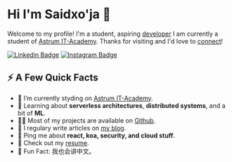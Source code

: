 # Hi I'm Saidxo'ja 👋

Welcome to my profile! I'm a student, aspiring [developer](https://t.me/Said_Xikmatxojayev)  I am currently a student of [Astrum IT-Academy](https://astrum.uz/uz).  Thanks for visiting and I'd love to [connect](https://www.linkedin.com/in/saidxoja-xikmatxojayev-26275823b/)!

[![Linkedin Badge](https://img.shields.io/badge/-saidxoja-blue?style=flat&logo=Linkedin&logoColor=white&link=https://www.linkedin.com/in/saidxoja/)](https://www.linkedin.com/in/saidxoja-xikmatxojayev-26275823b/)
[![Instagram Badge](https://img.shields.io/badge/-said__xikmatxojayev-purple?style=flat&logo=instagram&logoColor=white&link=https://instagram.com/_jessicaalim/)](https://instagram.com/said__xikmatxojayev)

<h2>⚡️ A Few Quick Facts</h2>
<ul>
<li>🔭 I’m currently styding on <a href="[https://github.com/Spiderpig86/Cirrus](https://astrum.uz/uz)">Astrum IT-Academy</a>.</li>
<li>🧐 Learning about <strong>serverless architectures</strong>, <strong>distributed systems</strong>, and a bit of <strong>ML</strong>.</li>
<li>👨‍💻 Most of my projects are available on <a href="https://github.com/Spiderpig86">Github</a>.</li>
<li>📝 I regulary write articles on <a href="https://blog.stanleylim.me">my blog</a>.</li>
<li>💬 Ping me about <strong>react, koa, security, and cloud stuff</strong>.</li>
<li>📙 Check out my <a href="https://www.stanleylim.me/resume/resume.pdf">resume</a>.</li>
<li>🎉 Fun Fact: 我也会讲中文。</li>
</ul>

